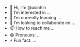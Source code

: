 - 👋 Hi, I’m @usinhin
- 👀 I’m interested in ...
- 🌱 I’m currently learning ...
- 💞️ I’m looking to collaborate on ...
- 📫 How to reach me ...
- 😄 Pronouns: ...
- ⚡ Fun fact: ...

<!---
usinhin/usinhin is a ✨ special ✨ repository because its `README.md` (this file) appears on your GitHub profile.
You can click the Preview link to take a look at your changes.
--->

